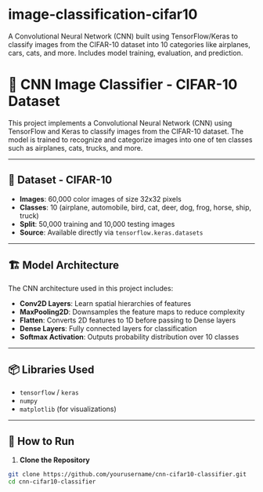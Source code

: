 # image-classification-cifar10
A Convolutional Neural Network (CNN) built using TensorFlow/Keras to classify images from the CIFAR-10 dataset into 10 categories like airplanes, cars, cats, and more. Includes model training, evaluation, and prediction.

# 🧠 CNN Image Classifier - CIFAR-10 Dataset

This project implements a Convolutional Neural Network (CNN) using TensorFlow and Keras to classify images from the CIFAR-10 dataset. The model is trained to recognize and categorize images into one of ten classes such as airplanes, cats, trucks, and more.

---

## 📂 Dataset - CIFAR-10

- **Images**: 60,000 color images of size 32x32 pixels
- **Classes**: 10 (airplane, automobile, bird, cat, deer, dog, frog, horse, ship, truck)
- **Split**: 50,000 training and 10,000 testing images
- **Source**: Available directly via `tensorflow.keras.datasets`

---

## 🏗️ Model Architecture

The CNN architecture used in this project includes:

- **Conv2D Layers**: Learn spatial hierarchies of features
- **MaxPooling2D**: Downsamples the feature maps to reduce complexity
- **Flatten**: Converts 2D features to 1D before passing to Dense layers
- **Dense Layers**: Fully connected layers for classification
- **Softmax Activation**: Outputs probability distribution over 10 classes

---

## 📦 Libraries Used

- `tensorflow` / `keras`
- `numpy`
- `matplotlib` (for visualizations)

---

## 🚀 How to Run

1. **Clone the Repository**  
```bash
git clone https://github.com/yourusername/cnn-cifar10-classifier.git
cd cnn-cifar10-classifier
